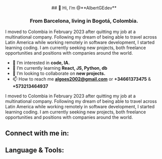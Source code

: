 <center>
  ## 👋 Hi, I’m @**AlbertGEdev**
</center>

### <center>From Barcelona, living in Bogotá, Colombia.</center>
I moved to Colombia in February 2023 after quitting my job at a multinational company. Following my dream of being able to travel across Latin America while working remotely in software development, I started learning coding. I am currently seeking new projects, both freelance opportunities and positions with companies around the world.

- 👀 I’m interested in **code, IA.**
- 🌱 I’m currently learning **React, JS, Python, db**
- 💞️ I’m looking to collaborate on **new projects.**
- 📫 How to reach me **algoes2002@gmail.com** or **+34661373475** & **+573213464937**

I moved to Colombia in February 2023 after quitting my job at a multinational company. Following my dream of being able to travel across Latin America while working remotely in software development, I started learning coding. I am currently seeking new projects, both freelance opportunities and positions with companies around the world.

## Connect with me in: 

## Language & Tools: 






<!---
AlbertGEdev/AlbertGEdev is a ✨ special ✨ repository because its `README.md` (this file) appears on your GitHub profile.
You can click the Preview link to take a look at your changes.
--->
